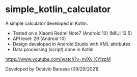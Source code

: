 # simple_kotlin_calculator
A simple calculator developed in Kotlin.

- Tested on a Xiaomi Redmi Note7 (Android 10) (MIUI 12.5)
- API level: 29 (Android 10)
- Design developed in Android Studio with XML attributes
- Data processing (script) done in Kotlin

https://www.youtube.com/watch?v=nvXy_KYIzpM

Developed by Octávio Barassa (09/29/2021)
